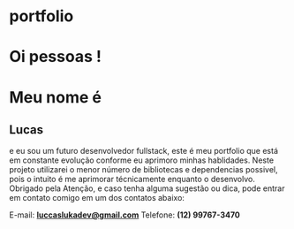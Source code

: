 # portfolio
<h1>Oi pessoas !<h1> 
Meu nome é <h2><b>Lucas</b></h2> e eu sou um futuro desenvolvedor fullstack, este é meu portfolio que está em constante evolução conforme eu aprimoro minhas hablidades.
Neste projeto utilizarei o menor número de bibliotecas e dependencias possivel, pois o intuito é me aprimorar técnicamente enquanto o desenvolvo.
Obrigado pela Atenção, e caso tenha alguma sugestão ou dica, pode entrar em contato comigo em um dos contatos abaixo: 

E-mail: <b>luccaslukadev@gmail.com</b>
Telefone: <b>(12) 99767-3470</b>


